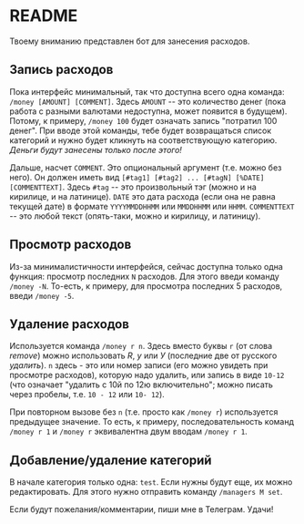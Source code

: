 README
======

Твоему вниманию представлен бот для занесения расходов.

## Запись расходов
Пока интерфейс минимальный, так что доступна всего одна команда:
`/money [AMOUNT] [COMMENT]`.
Здесь `AMOUNT` -- это количество денег (пока работа с разными валютами недоступна, может появится в будущем). Потому, к примеру, `/money 100` будет означать запись "потратил 100 денег". При вводе этой команды, тебе будет возвращаться список категорий и нужно будет кликнуть на соответствующую категорию. *Деньги будут занесены только после этого!*

Дальше, насчет `COMMENT`. Это опциональный аргумент (т.е. можно без него). Он должен иметь вид `[#tag1] [#tag2] ... [#tagN] [%DATE] [COMMENTTEXT]`. Здесь `#tag` -- это произвольный тэг (можно и на кирилице, и на латинице). `DATE` это дата расхода (если она не равна текущей дате) в формате `YYYYMMDDHHMM` или `MMDDHHMM` или `HHMM`. `COMMENTTEXT` -- это любой текст (опять-таки, можно и кирилицу, и латиницу).

## Просмотр расходов
Из-за минималистичности интерфейся, сейчас доступна только одна функция: просмотр последних `N` расходов. Для этого введи команду `/money -N`. То-есть, к примеру, для просмотра последних 5 расходов, введи `/money -5`.

## Удаление расходов
Используется команда `/money r n`. Здесь вместо буквы `r` (от слова *remove*) можно использовать *R*, *у* или *У* (последние две от русского *удалить*).
`n` здесь - это или номер записи (его можно увидеть при просмотре расходов), которую надо удалить, или запись в виде `10-12` (что означает "удалить с 10й по 12ю включительно"; можно писать через пробелы, т.е. `10 - 12` или `10- 12`).

При повторном вызове без `n` (т.е. просто как `/money r`) используется предыдущее значение. То есть, к примеру, последовательность команд `/money r 1` и `/money r` эквивалентна двум вводам `/money r 1`.

## Добавление/удаление категорий
В начале категория только одна: `test`. Если нужны будут еще, их можно редактировать. Для этого нужно отправить команду
`/managers M set`.

Если будут пожелания/комментарии, пиши мне в Телеграм.
Удачи!